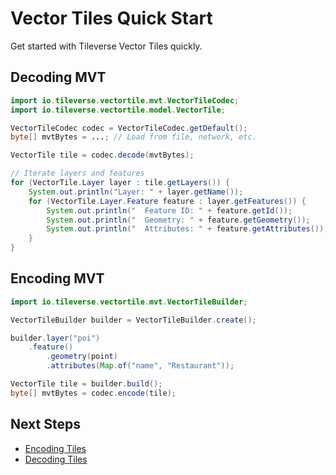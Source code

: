 # Vector Tiles Quick Start

Get started with Tileverse Vector Tiles quickly.

## Decoding MVT

```java
import io.tileverse.vectortile.mvt.VectorTileCodec;
import io.tileverse.vectortile.model.VectorTile;

VectorTileCodec codec = VectorTileCodec.getDefault();
byte[] mvtBytes = ...; // Load from file, network, etc.

VectorTile tile = codec.decode(mvtBytes);

// Iterate layers and features
for (VectorTile.Layer layer : tile.getLayers()) {
    System.out.println("Layer: " + layer.getName());
    for (VectorTile.Layer.Feature feature : layer.getFeatures()) {
        System.out.println("  Feature ID: " + feature.getId());
        System.out.println("  Geometry: " + feature.getGeometry());
        System.out.println("  Attributes: " + feature.getAttributes());
    }
}
```

## Encoding MVT

```java
import io.tileverse.vectortile.mvt.VectorTileBuilder;

VectorTileBuilder builder = VectorTileBuilder.create();

builder.layer("poi")
    .feature()
        .geometry(point)
        .attributes(Map.of("name", "Restaurant"));

VectorTile tile = builder.build();
byte[] mvtBytes = codec.encode(tile);
```

## Next Steps

- [Encoding Tiles](encoding.md)
- [Decoding Tiles](decoding.md)
